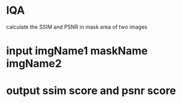 # IQA
calculate the SSIM and PSNR in mask area of two images
# input imgName1 maskName imgName2
# output ssim score and psnr score
